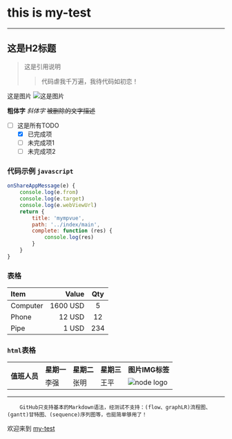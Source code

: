 # this is my-test

---

## 这是H2标题

> 这是引用说明
>> 代码虐我千万遍，我待代码如初恋！

这是图片 ![这是图片](https://www.zybuluo.com/static/img/my_head.jpg "头像")

**粗体字**    *斜体字*    ~~被删除的文字描述~~

- [ ] 这是所有TODO
  - [X] 已完成项
  - [ ] 未完成项1
  - [ ] 未完成项2

### 代码示例 `javascript`

```javascript
onShareAppMessage(e) {
    console.log(e.from)
    console.log(e.target)
    console.log(e.webViewUrl)
    return {
        title: 'mympvue',
        path: '../index/main',
        complete: function (res) {
            console.log(res)
        }
    }
}
```

### 表格

| Item      |    Value | Qty  |
| :-------- | --------:| :--: |
| Computer  | 1600 USD |  5   |
| Phone     |   12 USD |  12  |
| Pipe      |    1 USD | 234  |

### `html`表格

<table>
  <tr>
    <th rowspan="2">值班人员</th>
    <th>星期一</th>
    <th>星期二</th>
    <th>星期三</th>
    <th>图片IMG标签</th>
  </tr>
  <tr>
    <td>李强</td>
    <td>张明</td>
    <td>王平</td>
    <td><img  src="https://github.com/wendux/fly/raw/master/imgs/node.png" alt="node logo"></td>
  </tr>
</table>

---
        GitHub只支持基本的Markdown语法，经测试不支持：(flow、graphLR)流程图、(gantt)甘特图、(sequence)序列图等，也挺简单够用了！

欢迎来到 [my-test](https://github.com/git10135405/my-test)
